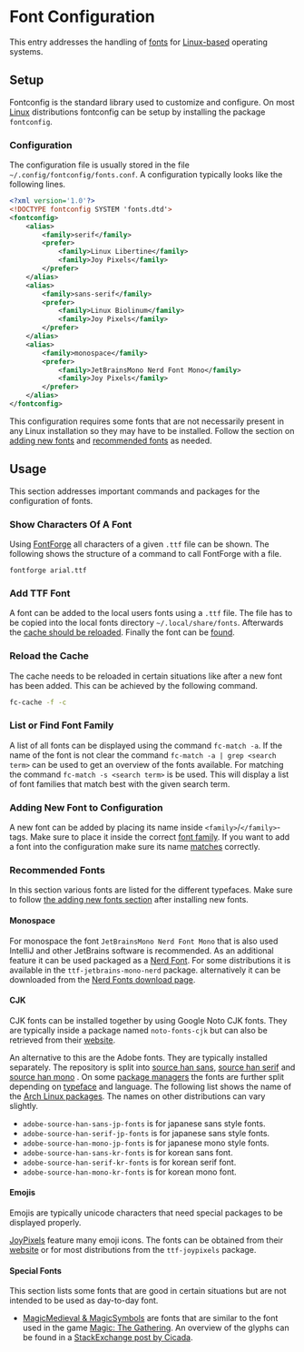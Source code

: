 # Font Configuration

This entry addresses the handling of [fonts](/wiki/font.md) for
[Linux-based](/wiki/linux.md) operating systems.

## Setup

Fontconfig is the standard library used to customize and configure.
On most [Linux](/wiki/linux.md) distributions fontconfig can be setup by
installing the package `fontconfig`.

### Configuration

The configuration file is usually stored in the file
`~/.config/fontconfig/fonts.conf`.
A configuration typically looks like the following lines.

```xml
<?xml version='1.0'?>
<!DOCTYPE fontconfig SYSTEM 'fonts.dtd'>
<fontconfig>
	<alias>
		<family>serif</family>
		<prefer>
			<family>Linux Libertine</family>
			<family>Joy Pixels</family>
		</prefer>
	</alias>
	<alias>
		<family>sans-serif</family>
		<prefer>
			<family>Linux Biolinum</family>
			<family>Joy Pixels</family>
		</prefer>
	</alias>
	<alias>
		<family>monospace</family>
		<prefer>
            <family>JetBrainsMono Nerd Font Mono</family>
			<family>Joy Pixels</family>
		</prefer>
	</alias>
</fontconfig>
```

This configuration requires some fonts that are not necessarily present in any
Linux installation so they may have to be installed.
Follow the section on [adding new fonts](#adding-new-font-to-configuration) and
[recommended fonts](#recommended-fonts) as needed.

## Usage

This section addresses important commands and packages for the configuration of
fonts.

### Show Characters Of A Font

Using [FontForge](https://fontforge.org/en-US/) all characters of a given `.ttf` file can be shown.
The following shows the structure of a command to call FontForge with a file.

```ssh
fontforge arial.ttf
```

### Add TTF Font

A font can be added to the local users fonts using a `.ttf` file.
The file has to be copied into the local fonts directory `~/.local/share/fonts`.
Afterwards the [cache should be reloaded](#reload-the-cache).
Finally the font can be [found](#list-or-find-font-family).

### Reload the Cache

The cache needs to be reloaded in certain situations like after a new font
has been added.
This can be achieved by the following command.


```sh
fc-cache -f -c
```

### List or Find Font Family

A list of all fonts can be displayed using the command `fc-match -a`.
If the name of the font is not clear the command
`fc-match -a | grep <search term>` can be used to get an overview of the fonts
available.
For matching the command `fc-match -s <search term>` is be used.
This will display a list of font families that match best with the given search
term.

### Adding New Font to Configuration

A new font can be added by placing its name inside `<family>`/`</family>`-tags.
Make sure to place it inside the correct [font family](/wiki/font.md#typefaces).
If you want to add a font into the configuration make sure its name
[matches](#list-or-find-font-family) correctly.


### Recommended Fonts

In this section various fonts are listed for the different typefaces.
Make sure to follow [the adding new fonts section](#adding-new-font-to-configuration) after
installing new fonts.

#### Monospace

For monospace the font `JetBrainsMono Nerd Font Mono` that is also used
IntelliJ and other JetBrains software is recommended.
As an additional feature it can be used packaged as a
[Nerd Font](https://www.nerdfonts.com/).
For some distributions it is available in the `ttf-jetbrains-mono-nerd` package.
alternatively it can be downloaded from the
[Nerd Fonts download page](https://www.nerdfonts.com/font-downloads).

#### CJK

CJK fonts can be installed together by using Google Noto CJK fonts.
They are typically inside a package named `noto-fonts-cjk` but can also be
retrieved from their [website](https://fonts.google.com/noto).

An alternative to this are the Adobe fonts.
They are typically installed separately.
The repository is split into
[source han sans](https://github.com/adobe-fonts/source-han-sans),
[source han serif](https://github.com/adobe-fonts/source-han-serif) and
[source han mono](https://github.com/adobe-fonts/source-han-mono) .
On some [package managers](/wiki/linux/package_manager.md) the fonts are further
split depending on [typeface](/wiki/font.md#typefaces) and language.
The following list shows the name of the
[Arch Linux packages](/wiki/linux/arch-linux.md).
The names on other distributions can vary slightly.

- `adobe-source-han-sans-jp-fonts` is for japanese sans style fonts.
- `adobe-source-han-serif-jp-fonts` is for japanese sans style fonts.
- `adobe-source-han-mono-jp-fonts` is for japanese mono style fonts.
- `adobe-source-han-sans-kr-fonts` is for korean sans font.
- `adobe-source-han-serif-kr-fonts` is for korean serif font.
- `adobe-source-han-mono-kr-fonts` is for korean mono font.

#### Emojis

Emojis are typically unicode characters that need special packages to be
displayed properly.

[JoyPixels](https://joypixels.com) feature many emoji icons.
The fonts can be obtained from their [website](https://joypixels.com/download)
or for most distributions from the `ttf-joypixels` package.

#### Special Fonts

This section lists some fonts that are good in certain situations but are not
intended to be used as day-to-day font.

- [MagicMedieval & MagicSymbols](http://www.thealmightyguru.com/GameFonts/Series-MagicTheGathering.html)
  are fonts that are similar to the font used in the game
  [Magic: The Gathering](/wiki/game/magic%3A_the_gathering.md).
  An overview of the glyphs can be found in a
  [StackExchange post by Cicada](https://tex.stackexchange.com/questions/570890/how-can-i-typeset-magic-the-gathering-symbols-using-the-pifont-package-in-latex).

